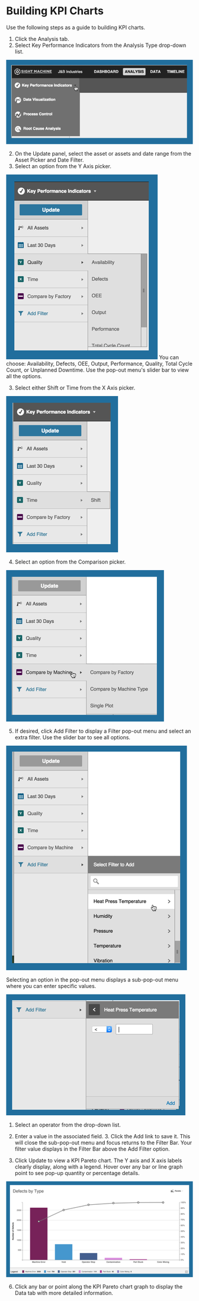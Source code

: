 # Building KPI Charts

 Use the following steps as a guide to building KPI charts.
 
 1. Click the Analysis tab.
 2. Select Key Performance Indicators from the Analysis Type drop-down list.

![](analysisTabChartOptions.png)

 2. On the Update panel, select the asset or assets and date range from the Asset Picker and Date Filter.
 3. Select an option from the Y Axis picker. 
 
 ![](analysisTabYAxis.png)
 You can choose: Availability, Defects, OEE, Output, Performance, Quality, Total Cycle Count, or Unplanned Downtime. Use the pop-out menu's slider bar to view all the options.
 
 3. Select either Shift or Time from the X Axis picker.
 
 ![](analysisTabXAxis.png)
 
 4. Select an option from the Comparison picker.
  
![](analysisTabComparisonPicker.png) 
 
 5. If desired, click Add Filter to display a Filter pop-out menu and select an extra filter. Use the slider bar to see all options.

![](analysisTabFiltera.png)

Selecting an option in the pop-out menu displays a sub-pop-out menu where you can enter specific values.

![](analysisTabFilterb.png)
   1. Select an operator from the drop-down list.
   2. Enter a value in the associated field.
     3. Click the Add link to save it. This will close the sub-pop-out menu and focus returns to the Filter Bar. Your filter value displays in the Filter Bar above the Add Filter option.

 5. Click Update to view a KPI Pareto chart. The Y axis and X axis labels clearly display, along with a legend. Hover over any bar or line graph point to see pop-up quantity or percentage details.

![](analysisTabResults.png)

 6. Click any bar or point along the KPI Pareto chart graph to display the Data tab with more detailed information.